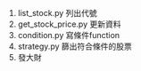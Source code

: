 1. list_stock.py 列出代號
2. get_stock_price.py 更新資料
3. condition.py 寫條件function
4. strategy.py 篩出符合條件的股票
5. 發大財
